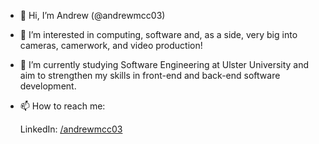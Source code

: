 - 👋 Hi, I’m Andrew (@andrewmcc03)
- 👀 I’m interested in computing, software and, as a side, very big into cameras, camerwork, and video production!
- 🌱 I’m currently studying Software Engineering at Ulster University and aim to strengthen my skills in front-end and back-end software development.

- 📫 How to reach me:

     LinkedIn: <a href="https://www.linkedin.com/in/andrewmcc03/">/andrewmcc03</a>

<!---
andrewmcc03/andrewmcc03 is a ✨ special ✨ repository because its `README.md` (this file) appears on your GitHub profile.
You can click the Preview link to take a look at your changes.
--->
